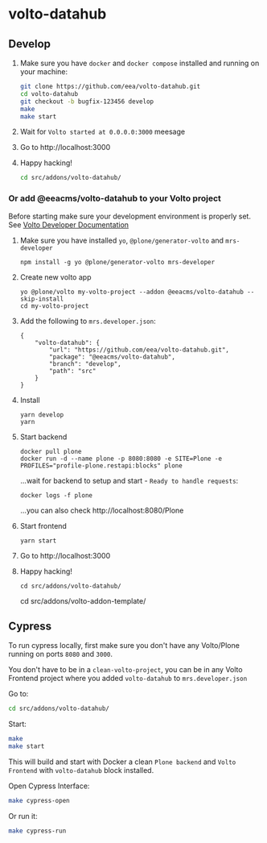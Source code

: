 # volto-datahub

## Develop

1. Make sure you have `docker` and `docker compose` installed and running on your machine:

    ```Bash
    git clone https://github.com/eea/volto-datahub.git
    cd volto-datahub
    git checkout -b bugfix-123456 develop
    make
    make start
    ```

1. Wait for `Volto started at 0.0.0.0:3000` meesage

1. Go to http://localhost:3000

1.  Happy hacking!

    ```Bash
    cd src/addons/volto-datahub/
    ```

### Or add @eeacms/volto-datahub to your Volto project

Before starting make sure your development environment is properly set. See [Volto Developer Documentation](https://docs.voltocms.com/getting-started/install/)

1.  Make sure you have installed `yo`, `@plone/generator-volto` and `mrs-developer`

        npm install -g yo @plone/generator-volto mrs-developer

1.  Create new volto app

        yo @plone/volto my-volto-project --addon @eeacms/volto-datahub --skip-install
        cd my-volto-project

1.  Add the following to `mrs.developer.json`:

        {
            "volto-datahub": {
                "url": "https://github.com/eea/volto-datahub.git",
                "package": "@eeacms/volto-datahub",
                "branch": "develop",
                "path": "src"
            }
        }

1.  Install

        yarn develop
        yarn

1.  Start backend

        docker pull plone
        docker run -d --name plone -p 8080:8080 -e SITE=Plone -e PROFILES="profile-plone.restapi:blocks" plone

    ...wait for backend to setup and start - `Ready to handle requests`:

        docker logs -f plone

    ...you can also check http://localhost:8080/Plone

1.  Start frontend

        yarn start

1.  Go to http://localhost:3000

1.  Happy hacking!

        cd src/addons/volto-datahub/
      cd src/addons/volto-addon-template/

## Cypress

To run cypress locally, first make sure you don't have any Volto/Plone running on ports `8080` and `3000`.

You don't have to be in a `clean-volto-project`, you can be in any Volto Frontend
project where you added `volto-datahub` to `mrs.developer.json`

Go to:

  ```BASH
  cd src/addons/volto-datahub/
  ```

Start:

  ```Bash
  make
  make start
  ```

This will build and start with Docker a clean `Plone backend` and `Volto Frontend` with `volto-datahub` block installed.

Open Cypress Interface:

  ```Bash
  make cypress-open
  ```

Or run it:

  ```Bash
  make cypress-run
  ```
